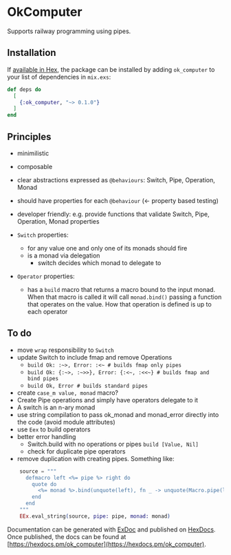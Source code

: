 # OkComputer
Supports railway programming using pipes.

## Installation

If [available in Hex](https://hex.pm/docs/publish), the package can be installed
by adding `ok_computer` to your list of dependencies in `mix.exs`:

```elixir
def deps do
  [
    {:ok_computer, "~> 0.1.0"}
  ]
end
```

## Principles
- minimilistic
- composable
- clear abstractions expressed as `@behaviours`: Switch, Pipe, Operation, Monad 
- should have properties for each `@behaviour` (<- property based testing)
- developer friendly: e.g. provide functions that validate Switch, Pipe, Operation, Monad properties

- `Switch` properties:
  - for any value one and only one of its monads should fire
  - is a monad via delegation
    - switch decides which monad to delegate to
      


- `Operator` properties:
  - has a `build` macro that returns a macro bound to the input monad.
    When that macro is called it will call `monad.bind()` passing a function
    that operates on the value. 
    How that operation is defined is up to each operator   

## To do
- move `wrap` responsibility to `Switch`
- update Switch to include fmap and remove Operations
  - `build Ok: :~>, Error: :<~ # builds fmap only pipes`
  - `build Ok: {:~>, :~>>}, Error: {:<~, :<<~} # builds fmap and bind pipes`
  - `build Ok, Error # builds standard pipes`
- create `case_m value, monad` macro?
- Create Pipe operations and simply have operators delegate to it
- A switch is an n-ary monad
- use string compilation to pass ok_monad and monad_error directly into the code (avoid module attributes)
- use `Eex` to build operators
- better error handling
  - Switch.build with no operations or pipes `build [Value, Nil]`
  - check for duplicate pipe operators
- remove duplication with creating pipes. Something like:
```elixir
    source = """
      defmacro left <%= pipe %> right do
        quote do
          <%= monad %>.bind(unquote(left), fn _ -> unquote(Macro.pipe(left, right, 0)) end)
        end
      end
    """
    EEx.eval_string(source, pipe: pipe, monad: monad)
```
Documentation can be generated with [ExDoc](https://github.com/elixir-lang/ex_doc)
and published on [HexDocs](https://hexdocs.pm). Once published, the docs can
be found at [https://hexdocs.pm/ok_computer](https://hexdocs.pm/ok_computer).
